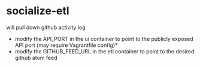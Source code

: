 socialize-etl
=============
will pull down github activity log

- modify the API_PORT in the ui container to point to the publicly exposed API port (may require Vagrantfile config)*
- modify the GITHUB_FEED_URL in the etl container to point to the desired github atom feed
